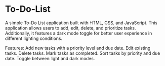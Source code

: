 # To-Do-List
A simple To-Do List application built with HTML, CSS, and JavaScript. This application allows users to add, edit, delete, and prioritize tasks. Additionally, it features a dark mode toggle for better user experience in different lighting conditions.

Features:
Add new tasks with a priority level and due date.
Edit existing tasks.
Delete tasks.
Mark tasks as completed.
Sort tasks by priority and due date.
Toggle between light and dark modes.
